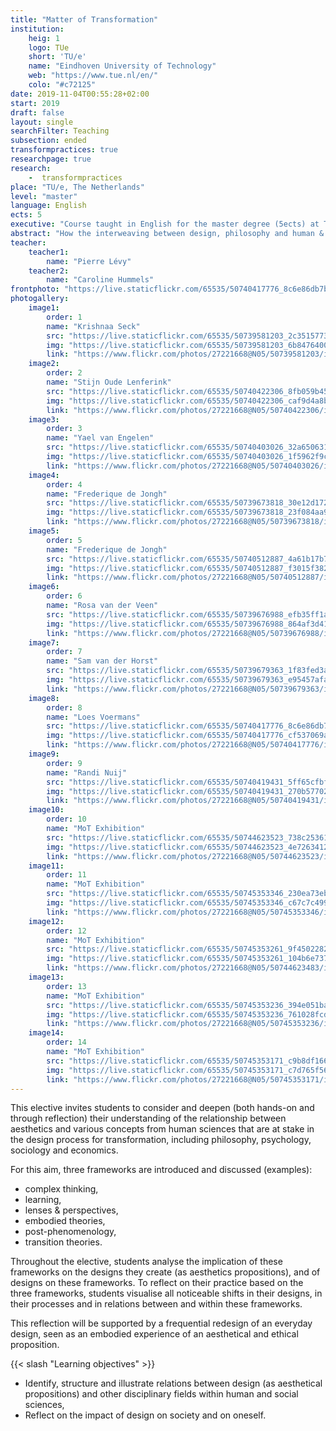 ```yaml
---
title: "Matter of Transformation"
institution:
    heig: 1
    logo: TUe
    short: 'TU/e'
    name: "Eindhoven University of Technology"
    web: "https://www.tue.nl/en/"
    colo: "#c72125"
date: 2019-11-04T00:55:28+02:00
start: 2019
draft: false
layout: single
searchFilter: Teaching
subsection: ended
transformpractices: true
researchpage: true
research: 
    -  transformpractices
place: "TU/e, The Netherlands"
level: "master"
language: English
ects: 5
executive: "Course taught in English for the master degree (5ects) at TU/e, The Netherlands by Pierre Lévy and Caroline Hummels."
abstract: "How the interweaving between design, philosophy and human & social sciences impacts practices, societies and individuals"
teacher:
    teacher1:
        name: "Pierre Lévy"
    teacher2:
        name: "Caroline Hummels"
frontphoto: "https://live.staticflickr.com/65535/50740417776_8c6e86db7b.jpg"
photogallery:
    image1:
        order: 1
        name: "Krishnaa Seck"
        src: "https://live.staticflickr.com/65535/50739581203_2c35157739_q.jpg"
        img: "https://live.staticflickr.com/65535/50739581203_6b84764005_o.jpg"
        link: "https://www.flickr.com/photos/27221668@N05/50739581203/in/album-72157717434493976"
    image2:
        order: 2
        name: "Stijn Oude Lenferink"
        src: "https://live.staticflickr.com/65535/50740422306_8fb059b458_q.jpg"
        img: "https://live.staticflickr.com/65535/50740422306_caf9d4a8bb_o.jpg"
        link: "https://www.flickr.com/photos/27221668@N05/50740422306/in/album-72157717434493976"
    image3:
        order: 3
        name: "Yael van Engelen"
        src: "https://live.staticflickr.com/65535/50740403026_32a6506314_q.jpg"
        img: "https://live.staticflickr.com/65535/50740403026_1f5962f9c4_o.jpg"
        link: "https://www.flickr.com/photos/27221668@N05/50740403026/in/album-72157717434493976"
    image4:
        order: 4
        name: "Frederique de Jongh"
        src: "https://live.staticflickr.com/65535/50739673818_30e12d172d_q.jpg"
        img: "https://live.staticflickr.com/65535/50739673818_23f084aa9c_o.jpg"
        link: "https://www.flickr.com/photos/27221668@N05/50739673818/in/album-72157717434493976"
    image5:
        order: 5
        name: "Frederique de Jongh"
        src: "https://live.staticflickr.com/65535/50740512887_4a61b17b7d_q.jpg"
        img: "https://live.staticflickr.com/65535/50740512887_f3015f3823_o.jpg"
        link: "https://www.flickr.com/photos/27221668@N05/50740512887/in/album-72157717434493976"
    image6:
        order: 6
        name: "Rosa van der Veen"
        src: "https://live.staticflickr.com/65535/50739676988_efb35ff1a4_q.jpg"
        img: "https://live.staticflickr.com/65535/50739676988_864af3d414_o.png"
        link: "https://www.flickr.com/photos/27221668@N05/50739676988/in/album-72157717434493976"
    image7:
        order: 7
        name: "Sam van der Horst"
        src: "https://live.staticflickr.com/65535/50739679363_1f83fed3a5_q.jpg"
        img: "https://live.staticflickr.com/65535/50739679363_e95457afa4_o.jpg"
        link: "https://www.flickr.com/photos/27221668@N05/50739679363/in/album-72157717434493976"
    image8:
        order: 8
        name: "Loes Voermans"
        src: "https://live.staticflickr.com/65535/50740417776_8c6e86db7b_q.jpg"
        img: "https://live.staticflickr.com/65535/50740417776_cf537069a2_o.jpg"
        link: "https://www.flickr.com/photos/27221668@N05/50740417776/in/album-72157717434493976"
    image9:
        order: 9
        name: "Randi Nuij"
        src: "https://live.staticflickr.com/65535/50740419431_5ff65cfbfc_q.jpg"
        img: "https://live.staticflickr.com/65535/50740419431_270b57702c_o.jpg"
        link: "https://www.flickr.com/photos/27221668@N05/50740419431/in/album-72157717434493976"
    image10:
        order: 10
        name: "MoT Exhibition"
        src: "https://live.staticflickr.com/65535/50744623523_738c253615_q.jpg"
        img: "https://live.staticflickr.com/65535/50744623523_4e7263412c_o.jpg"
        link: "https://www.flickr.com/photos/27221668@N05/50744623523/in/album-72157717434493976"
    image11:
        order: 11
        name: "MoT Exhibition"
        src: "https://live.staticflickr.com/65535/50745353346_230ea73eb0_q.jpg"
        img: "https://live.staticflickr.com/65535/50745353346_c67c7c499b_o.jpg"
        link: "https://www.flickr.com/photos/27221668@N05/50745353346/in/album-72157717434493976"
    image12:
        order: 12
        name: "MoT Exhibition"
        src: "https://live.staticflickr.com/65535/50745353261_9f45022824_q.jpg"
        img: "https://live.staticflickr.com/65535/50745353261_104b6e7376_o.jpg"
        link: "https://www.flickr.com/photos/27221668@N05/50744623483/in/album-72157717434493976"
    image13:
        order: 13
        name: "MoT Exhibition"
        src: "https://live.staticflickr.com/65535/50745353236_394e051ba8_q.jpg"
        img: "https://live.staticflickr.com/65535/50745353236_761028fcdf_o.jpg"
        link: "https://www.flickr.com/photos/27221668@N05/50745353236/in/album-72157717434493976"
    image14:
        order: 14
        name: "MoT Exhibition"
        src: "https://live.staticflickr.com/65535/50745353171_c9b8df1660_q.jpg"
        img: "https://live.staticflickr.com/65535/50745353171_c7d765f56a_o.jpg"
        link: "https://www.flickr.com/photos/27221668@N05/50745353171/in/album-72157717434493976"
---
```

This elective invites students to consider and deepen (both hands-on and through reflection) their understanding of the relationship between aesthetics and various concepts from human sciences that are at stake in the design process for transformation, including philosophy, psychology, sociology and economics.</p>
For this aim, three frameworks are introduced and discussed (examples):
- complex thinking,
- learning,
- lenses & perspectives,
- embodied theories,
- post-phenomenology,
- transition theories.

Throughout the elective, students analyse the implication of these frameworks on the designs they create (as aesthetics propositions), and of designs on these frameworks. To reflect on their practice based on the three frameworks, students visualise all noticeable shifts in their designs, in their processes and in relations between and within these frameworks.  
    
This reflection will be supported by a frequential redesign of an everyday design, seen as an embodied experience of an aesthetical and ethical proposition.

{{< slash "Learning objectives" >}}
- Identify, structure and illustrate relations between design (as aesthetical propositions) and other disciplinary fields within human and social sciences,
- Reflect on the impact of design on society and on oneself.</ul>